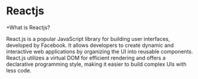 # Reactjs


+What is Reactjs?

React.js is a popular JavaScript library for building user interfaces, developed by Facebook. 
It allows developers to create dynamic and interactive web applications by organizing the UI into reusable components. 
React.js utilizes a virtual DOM for efficient rendering and offers a declarative programming style, making it easier to build complex UIs with less code.